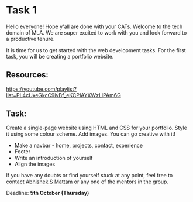 # Task 1

Hello everyone! Hope y'all are done with your CATs. Welcome to the tech domain of MLA. We are super excited to work with you and look forward to a productive tenure.

It is time for us to get started with the web development tasks. For the first task, you will be creating a portfolio website. 

## Resources:

https://youtube.com/playlist?list=PL4cUxeGkcC9ivBf_eKCPIAYXWzLlPAm6G

## Task:

Create a single-page website using HTML and CSS for your portfolio. Style it using some colour scheme. Add images. You can go creative with it!

- Make a navbar - home, projects, contact, experience 
- Footer
- Write an introduction of yourself 
- Align the images

If you have any doubts or find yourself stuck at any point, feel free to contact [Abhishek S Mattam](https://github.com/the911guy) or any one of the mentors in the group.

Deadline: **5th October (Thursday)**
